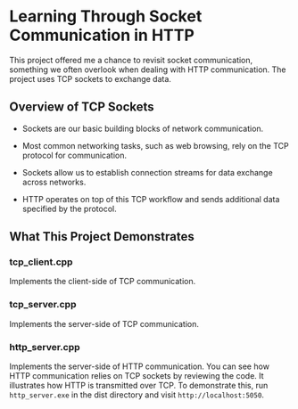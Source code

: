 # Learning Through Socket Communication in HTTP

This project offered me a chance to revisit socket communication, something we often overlook when dealing with HTTP communication. The project uses TCP sockets to exchange data.

## Overview of TCP Sockets

- Sockets are our basic building blocks of network communication.

- Most common networking tasks, such as web browsing, rely on the TCP protocol for communication.

- Sockets allow us to establish connection streams for data exchange across networks.

- HTTP operates on top of this TCP workflow and sends additional data specified by the protocol.

## What This Project Demonstrates

### tcp_client.cpp

Implements the client-side of TCP communication.

### tcp_server.cpp

Implements the server-side of TCP communication.

### http_server.cpp

Implements the server-side of HTTP communication.
You can see how HTTP communication relies on TCP sockets by reviewing the code. It illustrates how HTTP is transmitted over TCP. To demonstrate this, run `http_server.exe` in the dist directory and visit `http://localhost:5050`.
